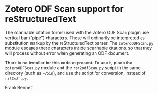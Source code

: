 # Zotero ODF Scan support for reStructuredText

The scannable citation forms used with the Zotero ODF Scan plugin use
vertical bar ("pipe") characters. These will ordinarily be interpreted
as substitution markup by the reStructuredText parser. The
`zoteroODFScan.py` module escapes these characters inside scannable
citations, so that they will process without error when generating
an ODF document.

There is no installer for this code at present. To use it, place
the `zoteroODFScan.py` module and the `rst2odfScan.py` script
in the same directory (such as `~/bin`), and use the script for
conversion, instead of `rst2odf.py`.

Frank Bennett
